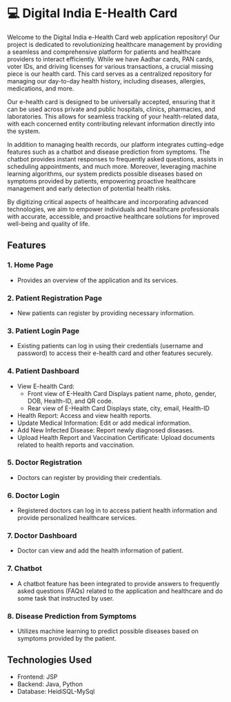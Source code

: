 # 💻 Digital India E-Health Card

Welcome to the Digital India e-Health Card web application repository! Our project is dedicated to revolutionizing healthcare management by providing a seamless and comprehensive platform for patients and healthcare providers to interact efficiently. While we have Aadhar cards, PAN cards, voter IDs, and driving licenses for various transactions, a crucial missing piece is our health card. This card serves as a centralized repository for managing our day-to-day health history, including diseases, allergies, medications, and more.

Our e-health card is designed to be universally accepted, ensuring that it can be used across private and public hospitals, clinics, pharmacies, and laboratories. This allows for seamless tracking of your health-related data, with each concerned entity contributing relevant information directly into the system.

In addition to managing health records, our platform integrates cutting-edge features such as a chatbot and disease prediction from symptoms. The chatbot provides instant responses to frequently asked questions, assists in scheduling appointments, and much more. Moreover, leveraging machine learning algorithms, our system predicts possible diseases based on symptoms provided by patients, empowering proactive healthcare management and early detection of potential health risks.

By digitizing critical aspects of healthcare and incorporating advanced technologies, we aim to empower individuals and healthcare professionals with accurate, accessible, and proactive healthcare solutions for improved well-being and quality of life.

## Features

### 1. Home Page

- Provides an overview of the application and its services.

### 2. Patient Registration Page

- New patients can register by providing necessary information.

### 3. Patient Login Page

- Existing patients can log in using their credentials (username and password) to access their e-health card and other features securely.

### 4. Patient Dashboard

- View E-health Card:
   - Front view of E-Health Card Displays patient name, photo, gender, DOB,  Health-ID, and QR code.
   - Rear view of E-Health Card Displays state, city, email, Health-ID
- Health Report: Access and view health reports.
- Update Medical Information: Edit or add medical information.
- Add New Infected Disease: Report newly diagnosed diseases.
- Upload Health Report and Vaccination Certificate: Upload documents related to health reports and vaccination.

### 5. Doctor Registration

- Doctors can register by providing their credentials.

### 6. Doctor Login

- Registered doctors can log in to access patient health information and provide personalized healthcare services.

### 7. Doctor Dashboard

- Doctor can view and add the health information of patient.

### 7. Chatbot
- A chatbot feature has been integrated to provide answers to frequently asked questions (FAQs) related to the application and healthcare and do some task that instructed by user.

### 8. Disease Prediction from Symptoms

- Utilizes machine learning to predict possible diseases based on symptoms provided by the patient.

## Technologies Used

- Frontend: JSP
- Backend: Java, Python
- Database: HeidiSQL-MySql

